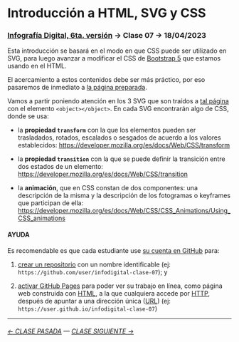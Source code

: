 # Introducción a HTML, SVG y CSS

### [Infografía Digital, 6ta. versión](https://github.com/jorgelcortes/dno075-2023-1#readme) → Clase 07 → 18/04/2023

Esta introducción se basará en el modo en que CSS puede ser utilizado en SVG, para luego avanzar a modificar el CSS de [Bootstrap 5](https://getbootstrap.com/) que estamos usando en el HTML. 

El acercamiento a estos contenidos debe ser más práctico, por eso pasaremos de inmediato a [la página preparada](https://github.com/jorgelcortes/dno075-2023-1/clase-07). 

Vamos a partir poniendo atención en los 3 SVG que son traídos a [tal página](https://github.com/jorgelcortes/dno075-2023-1/clase-07) con el elemento `<object></object>`. En cada SVG encontrarán algo de CSS, donde se usa:

- la **propiedad `transform`** con la que los elementos pueden ser trasladados, rotados, escalados o sesgados de acuerdo a los valores establecidos: https://developer.mozilla.org/es/docs/Web/CSS/transform

- la **propiedad `transition`** con la que se puede definir la transición entre dos estados de un elemento: https://developer.mozilla.org/es/docs/Web/CSS/transition

- la **animación**, que en CSS constan de dos componentes: una descripción de la misma y la descripción de los fotogramas o keyframes que participan de ella: https://developer.mozilla.org/es/docs/Web/CSS/CSS_Animations/Using_CSS_animations

#### AYUDA

Es recomendable es que cada estudiante use [su cuenta en GitHub](https://github.com/) para:

1. [crear un repositorio](https://docs.github.com/es/get-started/quickstart/create-a-repo) con un nombre identificable (ej: `https://github.com/user/infodigital-clase-07`); y

2. [activar GitHub Pages](https://docs.github.com/es/pages/getting-started-with-github-pages/configuring-a-publishing-source-for-your-github-pages-site) para poder ver su trabajo en línea, como página web construida con [HTML](https://developer.mozilla.org/es/docs/Learn/HTML/Introduction_to_HTML/Getting_started), a la que cualquiera accede por [HTTP](https://es.wikipedia.org/wiki/Protocolo_de_transferencia_de_hipertexto), después de apuntar a una dirección única ([URL](https://es.wikipedia.org/wiki/Localizador_de_recursos_uniforme)) (ej: `https://user.github.io/infodigital-clase-07`)

- - - - - -

###### [← CLASE PASADA](https://github.com/jorgelcortes/dno075-2023-1/tree/main/clase-06) — [CLASE SIGUIENTE →](https://github.com/jorgelcortes/dno075-2023-1/tree/main/clase-08) 
